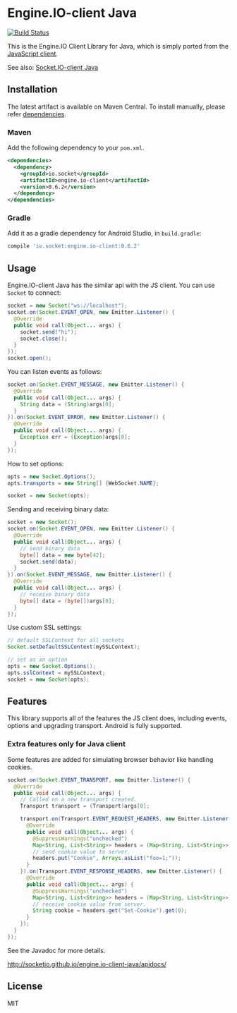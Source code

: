 # Engine.IO-client Java
[![Build Status](https://travis-ci.org/socketio/engine.io-client-java.png?branch=master)](https://travis-ci.org/socketio/engine.io-client-java)

This is the Engine.IO Client Library for Java, which is simply ported from the [JavaScript client](https://github.com/socketio/engine.io-client).

See also: [Socket.IO-client Java](https://github.com/socketio/socket.io-client-java)

## Installation
The latest artifact is available on Maven Central. To install manually, please refer [dependencies](https://socketio.github.io/engine.io-client-java/dependencies.html).

### Maven
Add the following dependency to your `pom.xml`.

```xml
<dependencies>
  <dependency>
    <groupId>io.socket</groupId>
    <artifactId>engine.io-client</artifactId>
    <version>0.6.2</version>
  </dependency>
</dependencies>
```

### Gradle
Add it as a gradle dependency for Android Studio, in `build.gradle`:

```groovy
compile 'io.socket:engine.io-client:0.6.2'
```

## Usage
Engine.IO-client Java has the similar api with the JS client. You can use `Socket` to connect:

```java
socket = new Socket("ws://localhost");
socket.on(Socket.EVENT_OPEN, new Emitter.Listener() {
  @Override
  public void call(Object... args) {
    socket.send("hi");
    socket.close();
  }
});
socket.open();
```

You can listen events as follows:

```java
socket.on(Socket.EVENT_MESSAGE, new Emitter.Listener() {
  @Override
  public void call(Object... args) {
    String data = (String)args[0];
  }
}).on(Socket.EVENT_ERROR, new Emitter.Listener() {
  @Override
  public void call(Object... args) {
    Exception err = (Exception)args[0];
  }
});
```

How to set options:

```java
opts = new Socket.Options();
opts.transports = new String[] {WebSocket.NAME};

socket = new Socket(opts);
```

Sending and receiving binary data:

```java
socket = new Socket();
socket.on(Socket.EVENT_OPEN, new Emitter.Listener() {
  @Override
  public void call(Object... args) {
    // send binary data
    byte[] data = new byte[42];
    socket.send(data);
  }
}).on(Socket.EVENT_MESSAGE, new Emitter.Listener() {
  @Override
  public void call(Object... args) {
    // receive binary data
    byte[] data = (byte[])args[0];
  }
});
```

Use custom SSL settings:

```java
// default SSLContext for all sockets
Socket.setDefaultSSLContext(mySSLContext);

// set as an option
opts = new Socket.Options();
opts.sslContext = mySSLContext;
socket = new Socket(opts);
```

## Features
This library supports all of the features the JS client does, including events, options and upgrading transport. Android is fully supported.

### Extra features only for Java client
Some features are added for simulating browser behavior like handling cookies.

```java
socket.on(Socket.EVENT_TRANSPORT, new Emitter.listener() {
  @Override
  public void call(Object... args) {
    // Called on a new transport created.
    Transport transport = (Transport)args[0];

    transport.on(Transport.EVENT_REQUEST_HEADERS, new Emitter.Listener() {
      @Override
      public void call(Object... args) {
        @SuppressWarnings("unchecked")
        Map<String, List<String>> headers = (Map<String, List<String>>)args[0];
        // send cookie value to server.
        headers.put("Cookie", Arrays.asList("foo=1;"));
      }
    }).on(Transport.EVENT_RESPONSE_HEADERS, new Emitter.Listener() {
      @Override
      public void call(Object... args) {
        @SuppressWarnings("unchecked")
        Map<String, List<String>> headers = (Map<String, List<String>>)args[0];
        // receive cookie value from server.
        String cookie = headers.get("Set-Cookie").get(0);
      }
    });
  }
});
```

See the Javadoc for more details.

http://socketio.github.io/engine.io-client-java/apidocs/

## License

MIT

